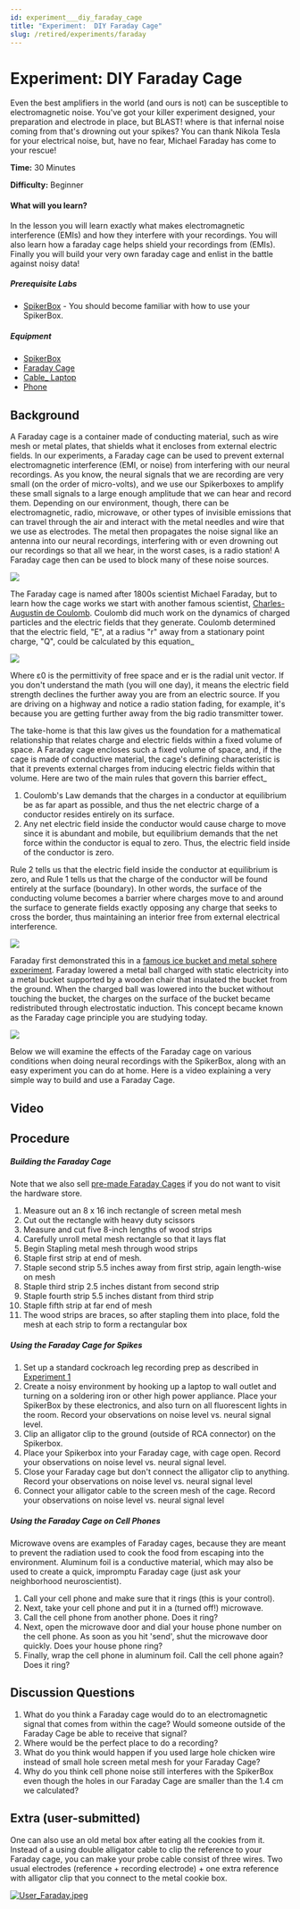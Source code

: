 ```yaml
---
id: experiment___diy_faraday_cage
title: "Experiment:  DIY Faraday Cage"
slug: /retired/experiments/faraday
---
```


# Experiment: DIY Faraday Cage

Even the best amplifiers in the world (and ours is not) can be susceptible to
electromagnetic noise. You've got your killer experiment designed, your
preparation and electrode in place, but BLAST! where is that infernal noise
coming from that's drowning out your spikes? You can thank Nikola Tesla for
your electrical noise, but, have no fear, Michael Faraday has come to your
rescue!

**Time:**  30 Minutes

**Difficulty:**   Beginner

#### What will you learn?

In the lesson you will learn exactly what makes electromagnetic interference
(EMIs) and how they interfere with your recordings. You will also learn how a
faraday cage helps shield your recordings from (EMIs). Finally you will build
your very own faraday cage and enlist in the battle against noisy data!

##### Prerequisite Labs

  * [SpikerBox](spikerbox) \- You should become familiar with how to use your SpikerBox.

##### Equipment

* [SpikerBox](https://backyardbrains.com/products/spikerbox)
* [Faraday Cage](https://backyardbrains.com/products/faradaycage)
* [Cable_ Laptop](https://backyardbrains.com/products/laptopcable)
* [Phone](https://backyardbrains.com/products/smartphonecable)


## Background

A Faraday cage is a container made of conducting material, such as wire mesh
or metal plates, that shields what it encloses from external electric fields.
In our experiments, a Faraday cage can be used to prevent external
electromagnetic interference (EMI, or noise) from interfering with our neural
recordings. As you know, the neural signals that we are recording are very
small (on the order of micro-volts), and we use our Spikerboxes to amplify
these small signals to a large enough amplitude that we can hear and record
them. Depending on our environment, though, there can be electromagnetic,
radio, microwave, or other types of invisible emissions that can travel
through the air and interact with the metal needles and wire that we use as
electrodes. The metal then propagates the noise signal like an antenna into
our neural recordings, interfering with or even drowning out our recordings so
that all we hear, in the worst cases, is a radio station! A Faraday cage then
can be used to block many of these noise sources.

[ ![](./img/Exp11Fig1_faradaycageenvironment.jpeg)](.img/Exp11Fig1_faradaycageenvironment.jpeg)

The Faraday cage is named after 1800s scientist Michael Faraday, but to learn
how the cage works we start with another famous scientist, [Charles-Augustin
de Coulomb](https://en.wikipedia.org/wiki/Charles-Augustin_de_Coulomb). Coulomb
did much work on the dynamics of charged particles and the electric fields
that they generate. Coulomb determined that the electric field, "E", at a
radius "r" away from a stationary point charge, "Q", could be calculated by
this equation_

[ ![](./img/Eq1_ColumbLaw.jpeg)](.img/Eq1_ColumbLaw.jpeg)

Where ε0 is the permittivity of free space and er is the radial unit vector.
If you don't understand the math (you will one day), it means the electric
field strength declines the further away you are from an electric source. If
you are driving on a highway and notice a radio station fading, for example,
it's because you are getting further away from the big radio transmitter
tower.

The take-home is that this law gives us the foundation for a mathematical
relationship that relates charge and electric fields within a fixed volume of
space. A Faraday cage encloses such a fixed volume of space, and, if the cage
is made of conductive material, the cage's defining characteristic is that it
prevents external charges from inducing electric fields within that volume.
Here are two of the main rules that govern this barrier effect_

  1. Coulomb's Law demands that the charges in a conductor at equilibrium be as far apart as possible, and thus the net electric charge of a conductor resides entirely on its surface. 
  2. Any net electric field inside the conductor would cause charge to move since it is abundant and mobile, but equilibrium demands that the net force within the conductor is equal to zero. Thus, the electric field inside of the conductor is zero.

Rule 2 tells us that the electric field inside the conductor at equilibrium is
zero, and Rule 1 tells us that the charge of the conductor will be found
entirely at the surface (boundary). In other words, the surface of the
conducting volume becomes a barrier where charges move to and around the
surface to generate fields exactly opposing any charge that seeks to cross the
border, thus maintaining an interior free from external electrical
interference.

[
![](./img/Fig2_Sketch_FaradayCage_Fields.jpeg)](.img/Fig2_Sketch_FaradayCage_Fields.jpeg)

Faraday first demonstrated this in a [famous ice bucket and metal sphere
experiment](https://en.wikipedia.org/wiki/Faraday's_ice_pail_experiment).
Faraday lowered a metal ball charged with static electricity into a metal
bucket supported by a wooden chair that insulated the bucket from the ground.
When the charged ball was lowered into the bucket without touching the bucket,
the charges on the surface of the bucket became redistributed through
electrostatic induction. This concept became known as the Faraday cage
principle you are studying today.

[ ![](./img/Exp11_bucket.jpeg)](.img/Exp11_bucket.jpeg)

Below we will examine the effects of the Faraday cage on various conditions
when doing neural recordings with the SpikerBox, along with an easy experiment
you can do at home. Here is a video explaining a very simple way to build and
use a Faraday Cage.

## Video

## Procedure

##### Building the Faraday Cage

Note that we also sell [pre-made Faraday Cages](https://www.backyardbrains.com/products/faradaycage) if you do not want
to visit the hardware store.

  1. Measure out an 8 x 16 inch rectangle of screen metal mesh 
  2. Cut out the rectangle with heavy duty scissors 
  3. Measure and cut five 8-inch lengths of wood strips 
  4. Carefully unroll metal mesh rectangle so that it lays flat 
  5. Begin Stapling metal mesh through wood strips 
  6. Staple first strip at end of mesh. 
  7. Staple second strip 5.5 inches away from first strip, again length-wise on mesh 
  8. Staple third strip 2.5 inches distant from second strip 
  9. Staple fourth strip 5.5 inches distant from third strip 
  10. Staple fifth strip at far end of mesh 
  11. The wood strips are braces, so after stapling them into place, fold the mesh at each strip to form a rectangular box

##### Using the Faraday Cage for Spikes

  1. Set up a standard cockroach leg recording prep as described in [Experiment 1](./spikerbox)
  2. Create a noisy environment by hooking up a laptop to wall outlet and turning on a soldering iron or other high power appliance. Place your SpikerBox by these electronics, and also turn on all fluorescent lights in the room. Record your observations on noise level vs. neural signal level. 
  3. Clip an alligator clip to the ground (outside of RCA connector) on the Spikerbox. 
  4. Place your Spikerbox into your Faraday cage, with cage open. Record your observations on noise level vs. neural signal level. 
  5. Close your Faraday cage but don't connect the alligator clip to anything. Record your observations on noise level vs. neural signal level 
  6. Connect your alligator cable to the screen mesh of the cage. Record your observations on noise level vs. neural signal level

##### Using the Faraday Cage on Cell Phones

Microwave ovens are examples of Faraday cages, because they are meant to
prevent the radiation used to cook the food from escaping into the
environment. Aluminum foil is a conductive material, which may also be used to
create a quick, impromptu Faraday cage (just ask your neighborhood
neuroscientist).

  1. Call your cell phone and make sure that it rings (this is your control). 
  2. Next, take your cell phone and put it in a (turned off!) microwave. 
  3. Call the cell phone from another phone. Does it ring? 
  4. Next, open the microwave door and dial your house phone number on the cell phone. As soon as you hit 'send', shut the microwave door quickly. Does your house phone ring? 
  5. Finally, wrap the cell phone in aluminum foil. Call the cell phone again? Does it ring?

## Discussion Questions

  1. What do you think a Faraday cage would do to an electromagnetic signal that comes from within the cage? Would someone outside of the Faraday Cage be able to receive that signal? 
  2. Where would be the perfect place to do a recording? 
  3. What do you think would happen if you used large hole chicken wire instead of small hole screen metal mesh for your Faraday Cage? 
  4. Why do you think cell phone noise still interferes with the SpikerBox even though the holes in our Faraday Cage are smaller than the 1.4 cm we calculated?

## Extra (user-submitted)

One can also use an old metal box after eating all the cookies from it.
Instead of a using double alligator cable to clip the reference to your
Faraday cage, you can make your probe cable consist of three wires. Two usual
electrodes (reference + recording electrode) + one extra reference with
alligator clip that you connect to the metal cookie box.

[ ![User_Faraday.jpeg](./img/User_Faraday.jpeg)](.img/User_Faraday.jpeg)